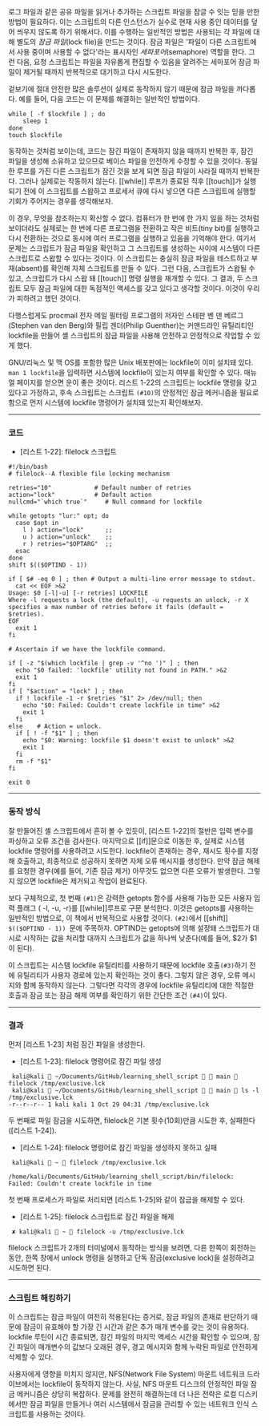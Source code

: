 
로그 파일과 같은 공유 파일을 읽거나 추가하는 스크립트 파일을 잠글 수 잇는 믿을 만한 방법이 필요하다. 이는 스크립트의 다른 인스턴스가 실수로 현재 사용 중인 데이터를 덮어 씌우지 않도록 하기 위해서다. 이를 수행하는 일반적인 방법은 사용되는 각 파일에 대해 별도의 *잠금 파일*(lock file)을 만드는 것이다. 잠금 파일은 '파일이 다른 스크립트에서 사용 중이며 사용할 수 없다'라는 표시자인 *세파포어*(semaphore) 역할을 한다. 그런 다음, 요청 스크립트는 파일을 자유롭게 편집할 수 있음을 알려주는 세마포어 잠금 파일이 제거될 때까지 반복적으로 대기하고 다시 시도한다.

겉보기에 절대 안전한 많은 솔루션이 실제로 동작하지 않기 때문에 잠금 파일을 까다롭다. 예를 들어, 다음 코드는 이 문제를 해결하는 일반적인 방법이다.

```shell
while [ -f $lockfile ] ; do
	sleep 1
done
touch $lockfile
```

동작하는 것처럼 보이는데, 코드는 잠긴 파일이 존재하지 않을 때까지 반복한 후, 잠긴 파일을 생성해 소유하고 있으므로 베이스 파일을 안전하게 수정할 수 있을 것이다. 동일한 루프를 가진 다른 스크립트가 잠긴 것을 보게 되면 잠금 파일이 사라질 때까지 반복한다. 그러나 실제로는 작동하지 않는다. [[while]] 루프가 종료된 직후 [[touch]]가 실행되기 전에 이 스크립트를 스왑하고 프로세서 큐에 다시 넣으면 다른 스크립트에 실행할 기회가 주어지는 경우를 생각해보자.

이 경우, 무엇을 참조하는지 확신할 수 없다. 컴퓨터가 한 번에 한 가지 일을 하는 것처럼 보이더라도 실제로는 한 번에 다른 프로그램을 전환하고 작은 비트(tiny bit)를 실행하고 다시 전환하는 것으로 동시에 여러 프로그램을 실행하고 있음을 기억해야 한다. 여기서 문제는 스크립트가 잠금 파일을 확인하고 그 스크립트를 생성하는 사이에 시스템이 다른 스크립트로 스왑할 수 있다는 것이다. 이 스크립트는 충실히 잠금 파일을 테스트하고 부재(absent)를 확인해 자체 스크립트를 만들 수 있다. 그런 다음, 스크립트가 스왑될 수 있고, 스크립트가 다시 스왑 돼 [[touch]] 명령 실행을 재개할 수 있다. 그 결과, 두 스크립트 모두 잠금 파일에 대한 독점적인 액세스를 갖고 있다고 생각할 것이다. 이것이 우리가 피하려고 했던 것이다.

다행스럽게도 procmail 전자 메일 필터링 프로그램의 저자인 스테판 벤 덴 베르그(Stephen van den Berg)와 필립 겐더(Philip Guenther)는 커맨드라인 유틸리티인 lockfile을 만들어 셸 스크립트의 잠금 파일을 사용해 안전하고 안정적으로 작업할 수 있게 했다.

GNU/리눅스 및 맥 OS를 포함한 많은 Unix 배포판에는 lockfile이 이미 설치돼 있다. `man 1 lockfile`을 입력하면 시스템에 lockfile이 있는지 여부를 확인할 수 있다. 매뉴얼 페이지를 얻으면 운이 좋은 것이다. 리스트 1-22의 스크립트는 lockfile 명령을 갖고 있다고 가정하고, 후속 스크립트는 스크립트 `(#10)`의 안정적인 잠금 메커니즘을 필요로 함으로 먼저 시스템에 lockfile 명령어가 설치돼 있는지 확인해보자.

---
### 코드


- [리스트 1-22]: filelock 스크립트
``` shell
#!/bin/bash
# filelock--A flexible file locking mechanism

retries="10"            # Default number of retries
action="lock"           # Default action
nullcmd="`which true`"     # Null command for lockfile

while getopts "lur:" opt; do
  case $opt in
    l ) action="lock"      ;;
    u ) action="unlock"    ;;
    r ) retries="$OPTARG"  ;;
  esac
done
shift $(($OPTIND - 1))

if [ $# -eq 0 ] ; then # Output a multi-line error message to stdout.
  cat << EOF >&2
Usage: $0 [-l|-u] [-r retries] LOCKFILE
Where -l requests a lock (the default), -u requests an unlock, -r X 
specifies a max number of retries before it fails (default = $retries).
EOF
  exit 1
fi

# Ascertain if we have the lockfile command.

if [ -z "$(which lockfile | grep -v '^no ')" ] ; then
  echo "$0 failed: 'lockfile' utility not found in PATH." >&2
  exit 1
fi
if [ "$action" = "lock" ] ; then
  if ! lockfile -1 -r $retries "$1" 2> /dev/null; then
    echo "$0: Failed: Couldn't create lockfile in time" >&2
    exit 1
  fi
else    # Action = unlock.
  if [ ! -f "$1" ] ; then
    echo "$0: Warning: lockfile $1 doesn't exist to unlock" >&2
    exit 1
  fi
  rm -f "$1"
fi

exit 0

```


---

### 동작 방식

잘 만들어진 셸 스크립트에서 흔히 볼 수 있듯이, [리스트 1-22]의 절반은 입력 변수를 파싱하고 오류 조건을 검사한다. 마지막으로 [[if]]문으로 이동한 후, 실제로 시스템 lockfile 명령어를 사용하려고 시도한다. lockfile이 존재하는 경우, 재시도 횟수를 지정해 호출하고, 최종적으로 성공하지 못하면 자체 오류 메시지를 생성한다. 만약 잠금 해제를 요청한 경우(예를 들어, 기존 잠금 제거) 아무것도 없으면 다른 오류가 발생한다. 그렇지 않으면 lockfile은 제거되고 작업이 완료된다.

보다 구체적으로, 첫 번째 `(#1)`은 강력한 getopts 함수를 사용해 가능한 모든 사용자 입력 플래그 ( -l, -u, -r)를 [[while]]루프로 구문 분석한다. 이것은 getopts를 사용하는 일반적인 방법으로, 이 책에서 반복적으로 사용할 것이다. `(#2)`에서 [[shift]] `$(($OPTIND - 1)) `문에 주목하자. OPTIND는 getopts에 의해 설정돼 스크립트가 대시로 시작하는 값을 처리할 대까지 스크립트가 값을 하나씩 낮춘다(예를 들어, $2가 $1이 된다).

이 스크립트는 시스템 lockfile 유틸리티를 사용하기 때문에 lockfile 호출`(#3)`하기 전에 유틸리티가 사용자 경로에 있는지 확인하는 것이 좋다. 그렇지 않은 경우, 오류 메시지와 함께 동작하지 않는다. 그렇다면 각각의 경우에 lockfile 유틸리티에 대한 적절한 호출과 잠금 또는 잠금 해제 여부를 확인하기 위한 간단한 조건 `(#4)`이 있다.

---

### 결과

먼저 [리스트 1-23] 처럼 잠긴 파일을 생성한다.


- [리스트 1-23]: filelock 명령어로 잠긴 파일 생성
``` shell
 kali@kali  ~/Documents/GitHub/learning_shell_script   main  filelock /tmp/exclusive.lck
 kali@kali  ~/Documents/GitHub/learning_shell_script   main  ls -l /tmp/exclusive.lck
-r--r--r-- 1 kali kali 1 Oct 29 04:31 /tmp/exclusive.lck

```

두 번째로 파일 잠금을 시도하면, filelock은 기본 횟수(10회)만큼 시도한 후, 실패한다([리스트 1-24]).

- [리스트 1-24]: filelock 명령어로 잠긴 파일을 생성하지 못하고 실패
```shell
 kali@kali  ~  filelock /tmp/exclusive.lck

/home/kali/Documents/GitHub/learning_shell_script/bin/filelock: Failed: Couldn't create lockfile in time

```

첫 번째 프로세스가 파일로 처리되면 [리스트 1-25]와 같이 잠금을 해제할 수 있다.

- [리스트 1-25]: filelock 스크립트로 잠긴 파일을 해제

```shell
 ✘ kali@kali  ~  filelock -u /tmp/exclusive.lck

```

filelock 스크립트가 2개의 터미널에서 동작하는 방식을 보려면, 다른 한쪽이 회전하는 동안, 한쪽 창에서 unlock 명령을 실행하고 단독 잠금(exclusive lock)을 설정하려고 시도하면 된다.

---

### 스크립트 해킹하기

이 스크립트는 잠금 파일이 여전히 적용된다는 증거로, 잠금 파일의 존재로 판단하기 때문에 잠금이 유효해야 할 가장 긴 시간과 같은 추가 매개 변수를 갖는 것이 유용하다. lockfile 루틴이 시간 종료되면, 잠긴 파일의 마지막 액세스 시간을 확인할 수 있으며, 잠긴 파일이 매개변수의 값보다 오래된 경우, 경고 메시지와 함께 누락된 파일로 안전하게 삭제할 수 있다.

사용자에게 영향을 미치지 않지만, NFS(Network File System) 마운트 네트워크 드라이브에서는 lockfile이 동작하지 않는다. 사실, NFS 마운트 디스크의 안정적인 파일 잠금 메커니즘은 상당히 복잡하다. 문제를 완전히 해결하는데 더 나은 전략은 로컬 디스키에서만 잠금 파일을 만들거나 여러 시스템에서 잠금을 관리할 수 있는 네트워크 인식 스크립트를 사용하는 것이다.


